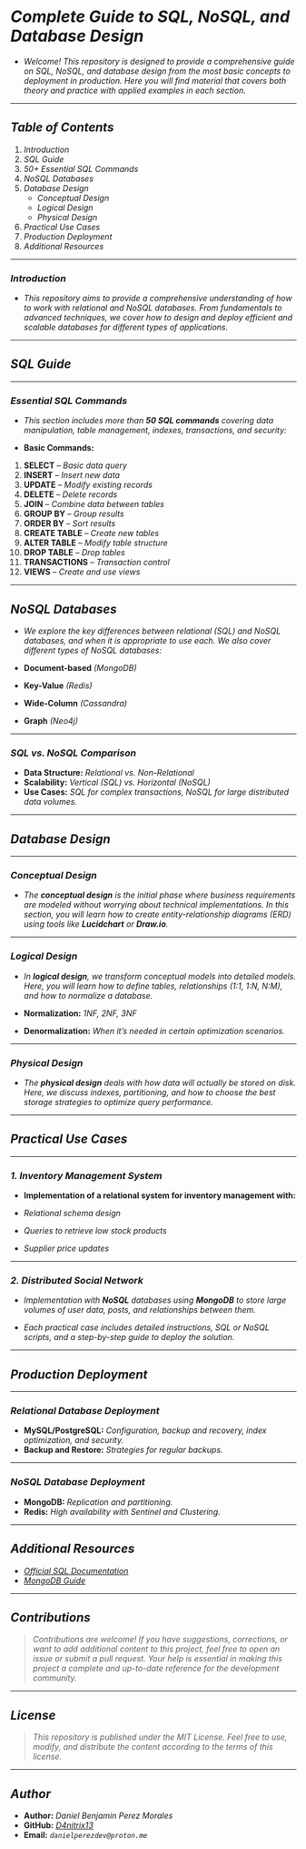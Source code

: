 <!-- Author: Daniel Benjamin Perez Morales -->
<!-- GitHub: https://github.com/D4nitrix13 -->
<!-- GitLab: https://gitlab.com/D4nitrix13 -->
<!-- Email: danielperezdev@proton.me -->

# ***Complete Guide to SQL, NoSQL, and Database Design***

- *Welcome! This repository is designed to provide a comprehensive guide on SQL, NoSQL, and database design from the most basic concepts to deployment in production. Here you will find material that covers both theory and practice with applied examples in each section.*

---

## ***Table of Contents***

1. *Introduction*
2. *SQL Guide*
3. *50+ Essential SQL Commands*
4. *NoSQL Databases*
5. *Database Design*
   - *Conceptual Design*
   - *Logical Design*
   - *Physical Design*
6. *Practical Use Cases*
7. *Production Deployment*
8. *Additional Resources*

---

### ***Introduction***

- *This repository aims to provide a comprehensive understanding of how to work with relational and NoSQL databases. From fundamentals to advanced techniques, we cover how to design and deploy efficient and scalable databases for different types of applications.*

---

## ***SQL Guide***

---

### ***Essential SQL Commands***

- *This section includes more than **50 SQL commands** covering data manipulation, table management, indexes, transactions, and security:*

- **Basic Commands:**

1. **SELECT** *– Basic data query*
2. **INSERT** *– Insert new data*
3. **UPDATE** *– Modify existing records*
4. **DELETE** *– Delete records*
5. **JOIN** *– Combine data between tables*
6. **GROUP BY** *– Group results*
7. **ORDER BY** *– Sort results*
8. **CREATE TABLE** *– Create new tables*
9. **ALTER TABLE** *– Modify table structure*
10. **DROP TABLE** *– Drop tables*
11. **TRANSACTIONS** *– Transaction control*
12. **VIEWS** *– Create and use views*

---

## ***NoSQL Databases***

- *We explore the key differences between relational (SQL) and NoSQL databases, and when it is appropriate to use each. We also cover different types of NoSQL databases:*

- **Document-based** *(MongoDB)*
- **Key-Value** *(Redis)*
- **Wide-Column** *(Cassandra)*
- **Graph** *(Neo4j)*

---

### ***SQL vs. NoSQL Comparison***

- **Data Structure:** *Relational vs. Non-Relational*
- **Scalability:** *Vertical (SQL) vs. Horizontal (NoSQL)*
- **Use Cases:** *SQL for complex transactions, NoSQL for large distributed data volumes.*

---

## ***Database Design***

---

### ***Conceptual Design***

- *The **conceptual design** is the initial phase where business requirements are modeled without worrying about technical implementations. In this section, you will learn how to create entity-relationship diagrams (ERD) using tools like **Lucidchart** or **Draw.io**.*

---

### ***Logical Design***

- *In **logical design**, we transform conceptual models into detailed models. Here, you will learn how to define tables, relationships (1:1, 1:N, N:M), and how to normalize a database.*

- **Normalization:** *1NF, 2NF, 3NF*
- **Denormalization:** *When it’s needed in certain optimization scenarios.*

---

### ***Physical Design***

- *The **physical design** deals with how data will actually be stored on disk. Here, we discuss indexes, partitioning, and how to choose the best storage strategies to optimize query performance.*

---

## ***Practical Use Cases***

---

### ***1. Inventory Management System***

- **Implementation of a relational system for inventory management with:**

- *Relational schema design*
- *Queries to retrieve low stock products*
- *Supplier price updates*

---

### ***2. Distributed Social Network***

- *Implementation with **NoSQL** databases using **MongoDB** to store large volumes of user data, posts, and relationships between them.*

- *Each practical case includes detailed instructions, SQL or NoSQL scripts, and a step-by-step guide to deploy the solution.*

---

## ***Production Deployment***

---

### ***Relational Database Deployment***

- **MySQL/PostgreSQL:** *Configuration, backup and recovery, index optimization, and security.*
- **Backup and Restore:** *Strategies for regular backups.*

---

### ***NoSQL Database Deployment***

- **MongoDB:** *Replication and partitioning.*
- **Redis:** *High availability with Sentinel and Clustering.*

---

## ***Additional Resources***

- *[Official SQL Documentation](https://dev.mysql.com/doc/ "https://dev.mysql.com/doc/")*
- *[MongoDB Guide](https://docs.mongodb.com/ "https://docs.mongodb.com/")*

---

## ***Contributions***

> *Contributions are welcome! If you have suggestions, corrections, or want to add additional content to this project, feel free to open an issue or submit a pull request. Your help is essential in making this project a complete and up-to-date reference for the development community.*

---

## ***License***

> *This repository is published under the MIT License. Feel free to use, modify, and distribute the content according to the terms of this license.*

---

## ***Author***

- **Author:** *Daniel Benjamin Perez Morales*
- **GitHub:** *[D4nitrix13](https://github.com/D4nitrix13 "https://github.com/D4nitrix13")*
- **Email:** *`danielperezdev@proton.me`*
